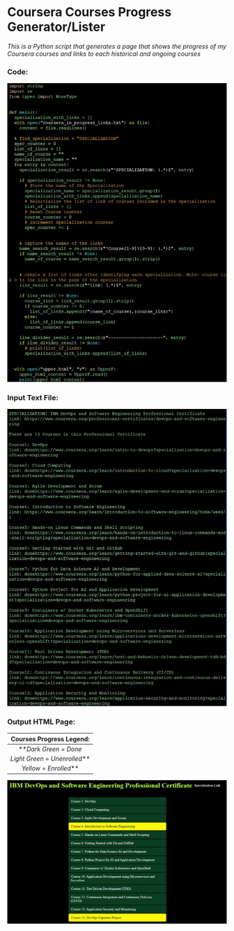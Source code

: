 # Coursera Courses Progress Generator/Lister
*This is a Python script that generates a page that shows the progress of my Coursera courses and links to each historical and ongoing courses*

### **Code:**

![Code for Coursera Progress Lister](./images/code.jpg)

### **Input Text File:**

![List of Courses - text file](./images/input.jpg)

### Output HTML Page:

|   Courses Progress Legend:   |
| :--------------------------: |
|    ***Dark Green = Done*     |
| *Light Green = Unenrolled*** |
|    *Yellow = Enrolled***     |

![output html page](./images/output.jpg)
